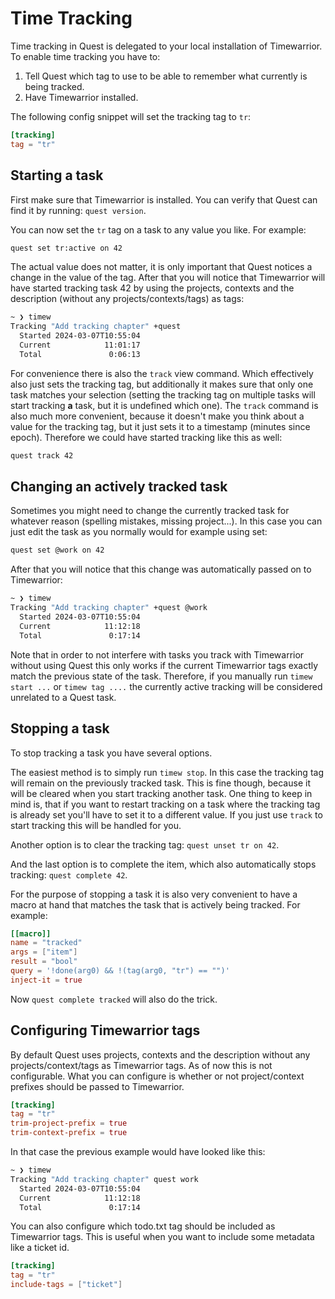# Time Tracking

Time tracking in Quest is delegated to your local installation of Timewarrior.
To enable time tracking you have to:

1. Tell Quest which tag to use to be able to remember what currently is being tracked.
2. Have Timewarrior installed.

The following config snippet will set the tracking tag to `tr`:

```toml
[tracking]
tag = "tr"
```

## Starting a task

First make sure that Timewarrior is installed. You can verify that Quest can find it by running: `quest version`.

You can now set the `tr` tag on a task to any value you like. For example:

```bash
quest set tr:active on 42
```
The actual value does not matter, it is only important that Quest notices a change in the value of the tag.
After that you will notice that Timewarrior will have started tracking task 42
by using the projects, contexts and the description (without any projects/contexts/tags) as tags:

```bash
~ ❯ timew
Tracking "Add tracking chapter" +quest
  Started 2024-03-07T10:55:04
  Current            11:01:17
  Total               0:06:13
```

For convenience there is also the `track` view command. Which effectively also
just sets the tracking tag, but additionally it makes sure that only one task
matches your selection (setting the tracking tag on multiple tasks will start
tracking **a** task, but it is undefined which one).
The `track` command is also much more convenient, because it doesn't make you think
about a value for the tracking tag, but it just sets it to a timestamp (minutes since epoch).
Therefore we could have started tracking like this as well:
```bash
quest track 42
```

## Changing an actively tracked task

Sometimes you might need to change the currently tracked task for whatever reason (spelling mistakes, missing project...).
In this case you can just edit the task as you normally would for example using set:
```bash
quest set @work on 42
```
After that you will notice that this change was automatically passed on to Timewarrior:

```bash
~ ❯ timew
Tracking "Add tracking chapter" +quest @work
  Started 2024-03-07T10:55:04
  Current            11:12:18
  Total               0:17:14
```

Note that in order to not interfere with tasks you track with Timewarrior without using Quest
this only works if the current Timewarrior tags exactly match the previous state of the task.
Therefore, if you manually run `timew start ...` or `timew tag ....` the currently active
tracking will be considered unrelated to a Quest task.

## Stopping a task

To stop tracking a task you have several options.

The easiest method is to simply run `timew stop`. In this case the tracking tag will remain
on the previously tracked task. This is fine though, because it will be cleared when you start
tracking another task. One thing to keep in mind is, that if you want to restart 
tracking on a task where the tracking tag is already set you'll have to set it to a different value.
If you just use `track` to start tracking this will be handled for you.

Another option is to clear the tracking tag: `quest unset tr on 42`.

And the last option is to complete the item, which also automatically stops tracking: `quest complete 42`.

For the purpose of stopping a task it is also very convenient to have a macro at hand that matches
the task that is actively being tracked. For example:

```toml
[[macro]]
name = "tracked"
args = ["item"]
result = "bool"
query = '!done(arg0) && !(tag(arg0, "tr") == "")'
inject-it = true
```

Now `quest complete tracked` will also do the trick.

## Configuring Timewarrior tags

By default Quest uses projects, contexts and the description without any projects/context/tags as Timewarrior tags.
As of now this is not configurable.
What you can configure is whether or not project/context prefixes should be passed to Timewarrior.

```toml
[tracking]
tag = "tr"
trim-project-prefix = true 
trim-context-prefix = true
```

In that case the previous example would have looked like this:

```bash
~ ❯ timew
Tracking "Add tracking chapter" quest work
  Started 2024-03-07T10:55:04
  Current            11:12:18
  Total               0:17:14
```

You can also configure which todo.txt tag should be included as Timewarrior tags. 
This is useful when you want to include some metadata like a ticket id.

```toml
[tracking]
tag = "tr"
include-tags = ["ticket"]
```
